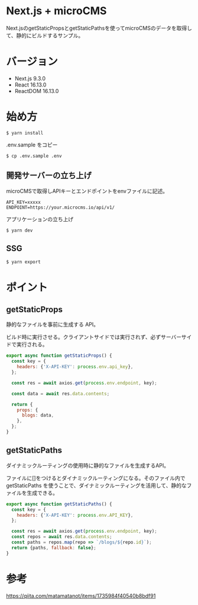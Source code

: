 # Next.js + microCMS

Next.jsのgetStaticPropsとgetStaticPathsを使ってmicroCMSのデータを取得して、静的にビルドするサンプル。

# バージョン

- Next.js 9.3.0
- React 16.13.0
- ReactDOM 16.13.0

# 始め方

```
$ yarn install
```

.env.sample をコピー
```
$ cp .env.sample .env
```

## 開発サーバーの立ち上げ

microCMSで取得しAPIキーとエンドポイントをenvファイルに記述。

```
API_KEY=xxxxx
ENDPOINT=https://your.microcms.io/api/v1/
```

アプリケーションの立ち上げ

```
$ yarn dev
```

## SSG

```
$ yarn export
```

# ポイント

## getStaticProps

静的なファイルを事前に生成する API。

ビルド時に実行させる。クライアントサイドでは実行されず、必ずサーバーサイドで実行される。

```javascript
export async function getStaticProps() {
  const key = {
    headers: {'X-API-KEY': process.env.api_key},
  };

  const res = await axios.get(process.env.endpoint, key);

  const data = await res.data.contents;

  return {
    props: {
      blogs: data,
    },
  };
}
```

## getStaticPaths

ダイナミックルーティングの使用時に静的なファイルを生成するAPI。

ファイルに[]をつけるとダイナミックルーティングになる。そのファイル内で getStaticPaths を使うことで、ダイナミックルーティングを活用して、静的なファイルを生成できる。

```javascript
export async function getStaticPaths() {
  const key = {
    headers: {'X-API-KEY': process.env.API_KEY},
  };

  const res = await axios.get(process.env.endpoint, key);
  const repos = await res.data.contents;
  const paths = repos.map(repo => `/blogs/${repo.id}`);
  return {paths, fallback: false};
}
```

# 参考

https://qiita.com/matamatanot/items/1735984f40540b8bdf91
